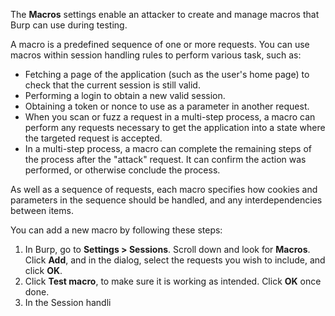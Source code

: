 The **Macros** settings enable an attacker to create and manage macros that Burp can use during testing.

A macro is a predefined sequence of one or more requests. You can use macros within session handling rules to perform various task, such as:
- Fetching a page of the application (such as the user's home page) to check that the current session is still valid.
- Performing a login to obtain a new valid session.
- Obtaining a token or nonce to use as a parameter in another request.
- When you scan or fuzz a request in a multi-step process, a macro can perform any requests necessary to get the application into a state where the targeted request is accepted.
- In a multi-step process, a macro can complete the remaining steps of the process after the "attack" request. It can confirm the action was performed, or otherwise conclude the process.

As well as a sequence of requests, each macro specifies how cookies and parameters in the sequence should be handled, and any interdependencies between items.

You can add a new macro by following these steps:
1. In Burp, go to **Settings > Sessions**. Scroll down and look for **Macros**. Click **Add**, and in the dialog, select the requests you wish to include, and click **OK**.
2. Click **Test macro**, to make sure it is working as intended. Click **OK** once done.
3. In the Session handli